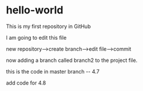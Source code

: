 # hello-world
This is my first repository in GitHub

I am going to edit this file

new repository-->create branch-->edit file-->commit

now adding a branch called branch2 to the project file.

this is the code in master branch -- 4.7

add code for 4.8

